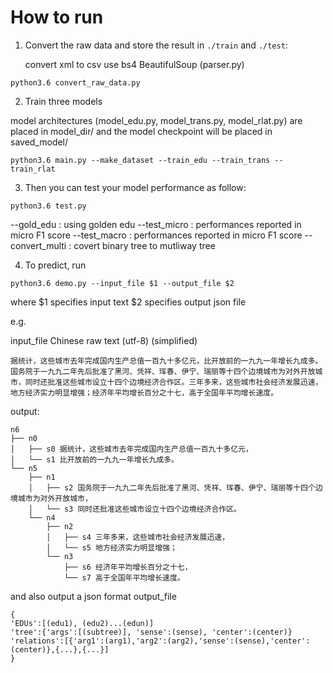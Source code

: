 # How to run

1. Convert the raw data and store the result in `./train` and `./test`:
    
    convert xml to csv 
    use bs4 BeautifulSoup (parser.py)

```
python3.6 convert_raw_data.py
```

2. Train three models

model architectures (model_edu.py, model_trans.py, model_rlat.py) are placed in model_dir/ and the model checkpoint will be placed in saved_model/

```
python3.6 main.py --make_dataset --train_edu --train_trans --train_rlat
```

3. Then you can test your model performance as follow:

```
python3.6 test.py 
```
--gold_edu      : using golden edu
--test_micro    : performances reported in micro F1 score
--test_macro    : performances reported in micro F1 score
--convert_multi : covert binary tree to mutliway tree

4. To predict, run

```
python3.6 demo.py --input_file $1 --output_file $2 
```
where $1 specifies input text $2 specifies output json file

e.g.

input_file
    Chinese raw text (utf-8) (simplified)

    据统计，这些城市去年完成国内生产总值一百九十多亿元，比开放前的一九九一年增长九成多。国务院于一九九二年先后批准了黑河、凭祥、珲春、伊宁、瑞丽等十四个边境城市为对外开放城市，同时还批准这些城市设立十四个边境经济合作区。三年多来，这些城市社会经济发展迅速，地方经济实力明显增强；经济年平均增长百分之十七，高于全国年平均增长速度。

output: 

    n6
    ├── n0
    │   ├── s0 据统计，这些城市去年完成国内生产总值一百九十多亿元，
    │   └── s1 比开放前的一九九一年增长九成多。
    └── n5
        ├── n1
        │   ├── s2 国务院于一九九二年先后批准了黑河、凭祥、珲春、伊宁、瑞丽等十四个边境城市为对外开放城市，
        │   └── s3 同时还批准这些城市设立十四个边境经济合作区。
        └── n4
            ├── n2
            │   ├── s4 三年多来，这些城市社会经济发展迅速，
            │   └── s5 地方经济实力明显增强；
            └── n3
                ├── s6 经济年平均增长百分之十七，
                └── s7 高于全国年平均增长速度。

and also output a json format output_file 

    {
    'EDUs':[(edu1), (edu2)...(edun)]
    'tree':{'args':[(subtree)], 'sense':(sense), 'center':(center)}
    'relations':[{'arg1':(arg1),'arg2':(arg2),'sense':(sense),'center':(center)},{...},{...}]
    }

